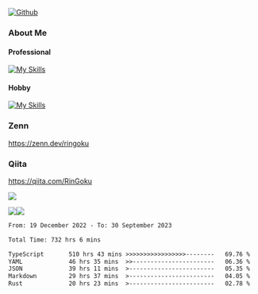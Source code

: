 [![Github](https://img.shields.io/github/followers/skyt-a?label=Follow&style=social)](https://github.com/skyt-a)

### About Me
#### Professional
[![My Skills](https://skillicons.dev/icons?i=react,ts,js,nodejs,java,graphql,firebase,githubactions&theme=light)](https://skillicons.dev)
#### Hobby
[![My Skills](https://skillicons.dev/icons?i=unity,rust,py&theme=light)](https://skillicons.dev)

### Zenn
https://zenn.dev/ringoku
### Qiita
https://qiita.com/RinGoku


![](https://github-profile-summary-cards.vercel.app/api/cards/profile-details?username=skyt-a&theme=default)

![](https://github-profile-summary-cards.vercel.app/api/cards/repos-per-language?username=skyt-a&theme=default)![](https://github-profile-summary-cards.vercel.app/api/cards/stats?username=RinGoku&theme=default)

<!--START_SECTION:waka-->

```txt
From: 19 December 2022 - To: 30 September 2023

Total Time: 732 hrs 6 mins

TypeScript       510 hrs 43 mins >>>>>>>>>>>>>>>>>--------   69.76 %
YAML             46 hrs 35 mins  >>-----------------------   06.36 %
JSON             39 hrs 11 mins  >------------------------   05.35 %
Markdown         29 hrs 37 mins  >------------------------   04.05 %
Rust             20 hrs 23 mins  >------------------------   02.78 %
```

<!--END_SECTION:waka-->
